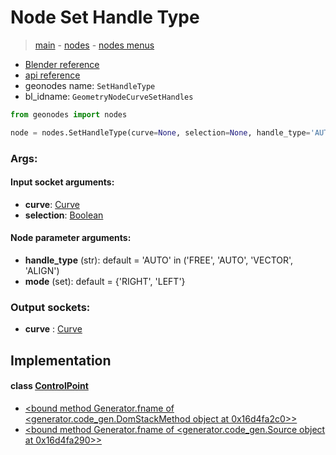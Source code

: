 # Node Set Handle Type

> [main](../structure.md) - [nodes](nodes.md) - [nodes menus](nodes_menus.md)

- [Blender reference](https://docs.blender.org/manual/en/latest/modeling/geometry_nodes/curve/set_handle_type.html)
- [api reference](https://docs.blender.org/api/current/bpy.types.GeometryNodeCurveSetHandles.html)
- geonodes name: `SetHandleType`
- bl_idname: `GeometryNodeCurveSetHandles`

```python
from geonodes import nodes

node = nodes.SetHandleType(curve=None, selection=None, handle_type='AUTO', mode={'RIGHT', 'LEFT'})
```

### Args:

#### Input socket arguments:

- **curve**: [Curve](Curve.md)
- **selection**: [Boolean](Boolean.md)

#### Node parameter arguments:

- **handle_type** (str): default = 'AUTO' in ('FREE', 'AUTO', 'VECTOR', 'ALIGN')
- **mode** (set): default = {'RIGHT', 'LEFT'}

### Output sockets:

- **curve** : [Curve](Curve.md)

## Implementation

#### class [ControlPoint](ControlPoint.md)

 - [<bound method Generator.fname of <generator.code_gen.DomStackMethod object at 0x16d4fa2c0>>](ControlPoint.md#set_handle_type_node)
 - [<bound method Generator.fname of <generator.code_gen.Source object at 0x16d4fa290>>](ControlPoint.md#set_handle_type)

